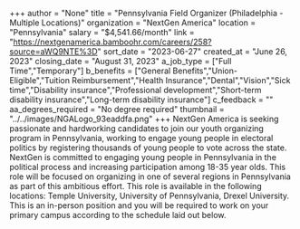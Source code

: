 +++
author = "None"
title = "Pennsylvania Field Organizer (Philadelphia - Multiple Locations)"
organization = "NextGen America"
location = "Pennsylvania"
salary = "$4,541.66/month"
link = "https://nextgenamerica.bamboohr.com/careers/258?source=aWQ9NTE%3D"
sort_date = "2023-06-27"
created_at = "June 26, 2023"
closing_date = "August 31, 2023"
a_job_type = ["Full Time","Temporary"]
b_benefits = ["General Benefits","Union-Eligible","Tuition Reimbursement","Health Insurance","Dental","Vision","Sick time","Disability insurance","Professional development","Short-term disability insurance","Long-term disability insurance"]
c_feedback = ""
aa_degrees_required = "No degree required"
thumbnail = "../../images/NGALogo_93eaddfa.png"
+++
NextGen America is seeking passionate and hardworking candidates to join our youth organizing program in Pennsylvania, working to engage young people in electoral politics by registering thousands of young people to vote across the state. NextGen is committed to engaging young people in Pennsylvania in the political process and increasing participation among 18-35 year olds. This role will be focused on organizing in one of several regions in Pennsylvania as part of this ambitious effort. This role is available in the following locations: Temple University, University of Pennsylvania, Drexel University. This is an in-person position and you will be required to work on your primary campus according to the schedule laid out below.